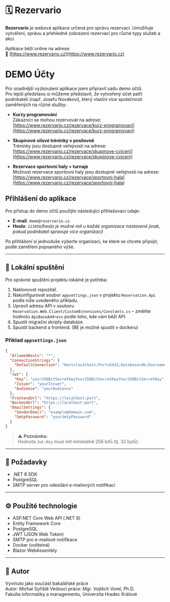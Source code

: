 # 🗓️ Rezervario

**Rezervario** je webová aplikace určená pro správu rezervací. Umožňuje vytváření, správu a přehledné zobrazení rezervací pro různé typy služeb a akcí.

Aplikace běží online na adrese:  
🔗 [https://www.rezervario.cz](https://www.rezervario.cz)

# DEMO Účty

Pro snadnější vyzkoušení aplikace jsem připravil sadu demo účtů.  
Pro lepší představu si můžeme představit, že vytvořený účet patří podnikateli (např. Josefu Novákovi), který vlastní více společností zaměřených na různé služby:

- **Kurzy programování**  
  Zákazníci se mohou rezervovat na adrese:  
  [https://www.rezervario.cz/rezervace/kurz-programovani](https://www.rezervario.cz/rezervace/kurz-programovani)

- **Skupinové silové tréninky v posilovně**  
  Tréninky jsou dostupné veřejnosti na adrese:  
  [https://www.rezervario.cz/rezervace/skupinove-cviceni](https://www.rezervario.cz/rezervace/skupinove-cviceni)

- **Rezervace sportovní haly + turnaje**  
  Možnost rezervace sportovní haly jsou dostupné veřejnosti na adrese:  
  [https://www.rezervario.cz/rezervace/sportovni-hala](https://www.rezervario.cz/rezervace/sportovni-hala)

## Přihlášení do aplikace

Pro přístup do demo účtů použijte následující přihlašovací údaje:

- **E-mail**: `demo@rezervario.cz`
- **Heslo**: `123456`*(heslo je možné mít u každé organizace nastavené jinak, pokud podnikatel spravuje více organizací)*

Po přihlášení si jednoduše vyberte organizaci, ke které se chcete připojit, podle zaměření popsaného výše.

---

## 🚀 Lokální spuštění

Pro správné spuštění projektu lokálně je potřeba:
1. Naklonovat repozitář.
2. Nakonfigurovat soubor `appsettings.json` v projektu `Reservation.Api` podle níže uvedeného příkladu.
3. Upravit adresu API v souboru `Reservation.Web.Client/CustomExtensions/Constants.cs` – změňte hodnotu `ApiBaseAddress` podle toho, kde vám běží API.
4. Spustit migrační skripty databáze.
5. Spustit backend a frontend. (BE je možné spustit v dockeru)

### Příklad `appsettings.json`

```json
{
  "AllowedHosts": "*",
  "ConnectionStrings": {
    "DefaultConnection": "Host=localhost;Port=5432;Database=db;Username=username;Password=secretpassword"
  },
  "Jwt": {
    "Key": "your256BitSecretKeyYour256BitSecretKeyYour256BitSecretKey",
    "Issuer": "yourIssuer",
    "Audience": "yourAudience"
  },
  "FrontendUrl": "https://localhost:port",
  "BackendUrl": "https://localhost:port",
  "EmailSettings": {
    "SenderEmail": "example@domain.com",
    "SmtpPassword": "yourSmtpPassword"
  }
}
```

> ⚠️ **Poznámka:**  
> Hodnota `Jwt:Key` musí mít minimálně 256 bitů (tj. 32 bytů).

---

## 🧩 Požadavky

- .NET 8 SDK
- PostgreSQL
- SMTP server pro odesílání e-mailových notifikací  

---

## ⚙️ Použité technologie

- ASP.NET Core Web API (.NET 8)  
- Entity Framework Core  
- PostgreSQL  
- JWT (JSON Web Token)  
- SMTP pro e-mailové notifikace  
- Docker (volitelné)  
- Blazor WebAssembly

---

## 📌 Autor

Vyvinuto jako součást bakalářské práce  
Autor: Michal Syřiště
Vedoucí práce: Mgr. Vojtěch Vorel, Ph.D.  
Fakulta informatiky a managementu, Univerzita Hradec Králové  
